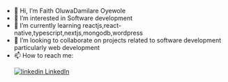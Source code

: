 - 👋 Hi, I’m Faith OluwaDamilare Oyewole 
- 👀 I’m interested in Software development
- 🌱 I’m currently learning reactjs,react-native,typescript,nextjs,mongodb,wordpress
- 💞️ I’m looking to collaborate on projects related to software development particularly web development
- 📫 How to reach me: <p>
  <a href="https://www.linkedin.com/in/oyewole-faith-oluwadamilare-1162a3228" rel="nofollow noreferrer">
    <img src="https://i.sstatic.net/gVE0j.png" alt="linkedin"> LinkedIn
  </a>
</p>

<!---
GeniusObi/GeniusObi is a ✨ special ✨ repository because its `README.md` (this file) appears on your GitHub profile.
You can click the Preview link to take a look at your changes.
--->

